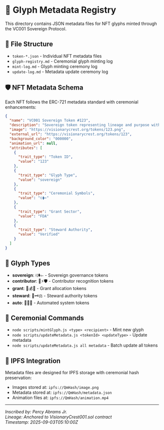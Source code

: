 # 🔮 Glyph Metadata Registry

This directory contains JSON metadata files for NFT glyphs minted through the VC001 Sovereign Protocol.

## 📁 File Structure

- `token-*.json` - Individual NFT metadata files
- `glyph-registry.md` - Ceremonial glyph minting log
- `mint-log.md` - Glyph minting ceremony log
- `update-log.md` - Metadata update ceremony log

## 🛡️ NFT Metadata Schema

Each NFT follows the ERC-721 metadata standard with ceremonial enhancements:

```json
{
  "name": "VC001 Sovereign Token #123",
  "description": "Sovereign token representing lineage and purpose within the VC001 ecosystem",
  "image": "https://visionarycrest.org/tokens/123.png",
  "external_url": "https://visionarycrest.org/tokens/123",
  "background_color": "000000",
  "animation_url": null,
  "attributes": [
    {
      "trait_type": "Token ID",
      "value": "123"
    },
    {
      "trait_type": "Glyph Type",
      "value": "sovereign"
    },
    {
      "trait_type": "Ceremonial Symbols",
      "value": "⟊⟟⧫⟜"
    },
    {
      "trait_type": "Grant Sector",
      "value": "FDA"
    },
    {
      "trait_type": "Steward Authority",
      "value": "Verified"
    }
  ]
}
```

## 🔮 Glyph Types

- **sovereign**: ⟊⟟⧫⟜ - Sovereign governance tokens
- **contributor**: 🔮⚡🛡️ - Contributor recognition tokens
- **grant**: 🌿💰📜 - Grant allocation tokens
- **steward**: 👑🗝️⚖️ - Steward authority tokens
- **auto**: 🤖✨🔄 - Automated system tokens

## 🧬 Ceremonial Commands

- `node scripts/mintGlyph.js <type> <recipient>` - Mint new glyph
- `node scripts/updateMetadata.js <tokenId> <updateType>` - Update metadata
- `node scripts/updateMetadata.js all metadata` - Batch update all tokens

## 🎨 IPFS Integration

Metadata files are designed for IPFS storage with ceremonial hash preservation:
- Images stored at: `ipfs://QmHash/image.png`
- Metadata stored at: `ipfs://QmHash/metadata.json`
- Animation files at: `ipfs://QmHash/animation.mp4`

---

*Inscribed by: Percy Abrams Jr.*  
*Lineage: Anchored to VisionaryCrest001.sol contract*  
*Timestamp: 2025-09-03T05:10:00Z*
